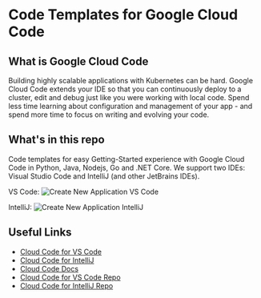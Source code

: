 # Code Templates for Google Cloud Code

## What is Google Cloud Code

Building highly scalable applications with Kubernetes can be hard.
Google Cloud Code extends your IDE so that you can continuously deploy to a cluster, edit and debug just like you were working with local code.
Spend less time learning about configuration and management of your app - and spend more time to focus on writing and evolving your code.

## What's in this repo

Code templates for easy Getting-Started experience with Google Cloud Code in Python, Java, Nodejs, Go and .NET Core.
We support two IDEs: Visual Studio Code and IntelliJ (and other JetBrains IDEs).

VS Code:
![Create New Application VS Code](https://cloud.google.com/code/docs/vscode/images/create-new-app.gif)

IntelliJ:
![Create New Application IntelliJ](https://cloud.google.com/code/docs/intellij/images/intellij-quickstart-runthrough.gif)


## Useful Links

- [Cloud Code for VS Code](https://marketplace.visualstudio.com/items?itemName=GoogleCloudTools.cloudcode)
- [Cloud Code for IntelliJ](https://plugins.jetbrains.com/plugin/8079-cloud-code)
- [Cloud Code Docs](https://cloud.google.com/code/docs/)
- [Cloud Code for VS Code Repo](https://github.com/GoogleCloudPlatform/cloud-code-vscode)
- [Cloud Code for IntelliJ Repo](https://github.com/GoogleCloudPlatform/cloud-code-intellij)
